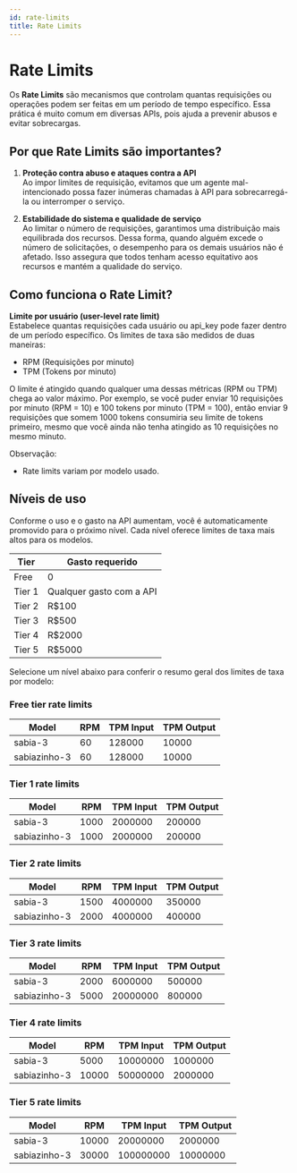 ```yaml
---
id: rate-limits
title: Rate Limits
---
```


# Rate Limits

Os **Rate Limits** são mecanismos que controlam quantas requisições ou operações podem ser feitas em um período de tempo específico. Essa prática é muito comum em diversas APIs, pois ajuda a prevenir abusos e evitar sobrecargas.

## Por que Rate Limits são importantes?

1. **Proteção contra abuso e ataques contra a API**  
   Ao impor limites de requisição, evitamos que um agente mal-intencionado possa fazer inúmeras chamadas à API para sobrecarregá-la ou interromper o serviço.

2. **Estabilidade do sistema e qualidade de serviço**  
   Ao limitar o número de requisições, garantimos uma distribuição mais equilibrada dos recursos. Dessa forma, quando alguém excede o número de solicitações, o desempenho para os demais usuários não é afetado. Isso assegura que todos tenham acesso equitativo aos recursos e mantém a qualidade do serviço.

## Como funciona o Rate Limit?

**Limite por usuário (user-level rate limit)**  
Estabelece quantas requisições cada usuário ou api_key pode fazer dentro de um período específico. Os limites de taxa são medidos de duas maneiras:

* RPM (Requisições por minuto)
* TPM (Tokens por minuto)

O limite é atingido quando qualquer uma dessas métricas (RPM ou TPM) chega ao valor máximo. Por exemplo, se você puder enviar 10 requisições por minuto (RPM = 10) e 100 tokens por minuto (TPM = 100), então enviar 9 requisições que somem 1000 tokens consumiria seu limite de tokens primeiro, mesmo que você ainda não tenha atingido as 10 requisições no mesmo minuto.

Observação:

*   Rate limits variam por modelo usado.


## Níveis de uso

Conforme o uso e o gasto na API aumentam, você é automaticamente promovido para o próximo nível. Cada nível oferece limites de taxa mais altos para os modelos.

|Tier|Gasto requerido|
|---|---|
|Free| 0 | 
|Tier 1|Qualquer gasto com a API|
|Tier 2|R$100 |
|Tier 3|R$500|
|Tier 4|R$2000|
|Tier 5|R$5000|

Selecione um nível abaixo para conferir o resumo geral dos limites de taxa por modelo:

### Free tier rate limits

|Model|RPM|TPM Input|TPM Output|
|---|---|---|---|
|sabia-3|60|128000|10000|
|sabiazinho-3|60|128000|10000|


### Tier 1 rate limits

|Model|RPM|TPM Input|TPM Output|
|---|---|---|---|
|sabia-3|1000|2000000|200000|
|sabiazinho-3|1000|2000000|200000|


### Tier 2 rate limits

|Model|RPM|TPM Input|TPM Output|
|---|---|---|---|
|sabia-3|1500|4000000|350000|
|sabiazinho-3|2000|4000000|400000|


### Tier 3 rate limits

|Model|RPM|TPM Input|TPM Output|
|---|---|---|---|
|sabia-3|2000|6000000|500000|
|sabiazinho-3|5000|20000000|800000|


### Tier 4 rate limits

|Model|RPM|TPM Input|TPM Output|
|---|---|---|---|
|sabia-3|5000|10000000|1000000|
|sabiazinho-3|10000|50000000|2000000|


### Tier 5 rate limits

|Model|RPM|TPM Input|TPM Output|
|---|---|---|---|
|sabia-3|10000|20000000|2000000|
|sabiazinho-3|30000|100000000|10000000|

